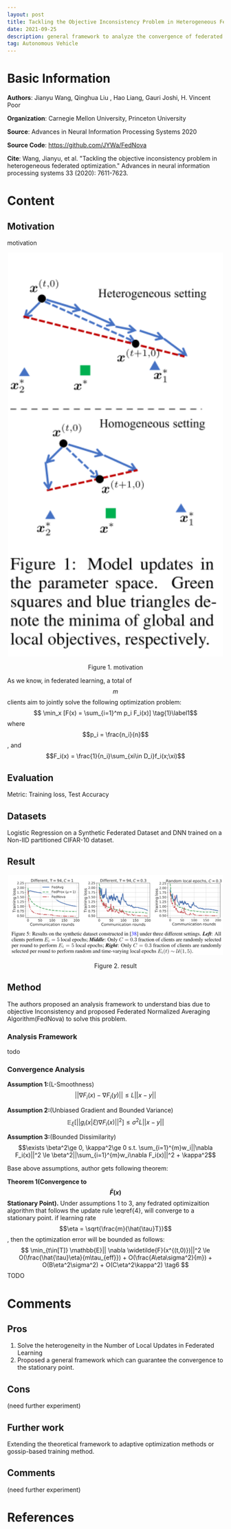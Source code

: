 ```yaml
---
layout: post
title: Tackling the Objective Inconsistency Problem in Heterogeneous Federated Optimization
date: 2021-09-25
description: general framework to analyze the convergence of federated heterogeneous optimization algorithms and FedNova  
tag: Autonomous Vehicle
---   
```


# Basic Information

**Authors**:
Jianyu Wang, Qinghua Liu , Hao Liang, Gauri Joshi, H. Vincent Poor

**Organization**:
Carnegie Mellon University, Princeton University

**Source**:
Advances in Neural Information Processing Systems 2020

**Source Code**:
https://github.com/JYWa/FedNova

**Cite**:
Wang, Jianyu, et al. "Tackling the objective inconsistency problem in heterogeneous federated optimization." Advances in neural information processing systems 33 (2020): 7611-7623.

# Content 
## Motivation
motivation
<p align = "center">
<img src = "/images/posts/FedNova/Heterogeneous.png" width="500">
</p>
<p align = "center">
Figure 1. motivation
</p>

As we know, in federated learning, a total of $$m$$ clients aim to jointly solve the following optimization problem:
$$ \min_x [F(x) = \sum_{i=1}^m p_i F_i(x)] \tag{1}\label1$$
where $$p_i = \frac{n_i}{n}$$, and $$F_i(x) = \frac{1}{n_i}\sum_{xi\in D_i}f_i(x;\xi)$$ 
## Evaluation
Metric: Training loss, Test Accuracy
## Datasets
Logistic Regression on a Synthetic Federated Dataset and DNN trained on a Non-IID partitioned CIFAR-10 dataset.
## Result
<p align = "center">
<img src = "/images/posts/FedNova/result1.png" width="500">
</p>
<p align = "center">
Figure 2. result
</p>


## Method
The authors proposed an analysis framework to understand bias due to objective Inconsistency and proposed Federated Normalized Averaging Algorithm(FedNova) to solve this problem. 

### Analysis Framework
todo

### Convergence Analysis
**Assumption 1:**(L-Smoothness) 
$$||\nabla F_i(x) - \nabla F_i(y)|| \le L||x-y||$$ 

**Assumption 2:**(Unbiased Gradient and Bounded Variance) 
$$\mathbb{E}_\xi[||g_i(x|\xi)\nabla F_i(x)||^2] \le \sigma^2 L||x-y||$$ 

**Assumption 3:**(Bounded Dissimilarity)
$$\exists \beta^2\ge 0, \kappa^2\ge 0 s.t. \sum_{i=1}^{m}w_i||\nabla F_i(x)||^2 \le \beta^2||\sum_{i=1}^{m}w_i\nabla F_i(x)||^2 + \kappa^2$$ 

Base above assumptions, author gets following theorem:

**Theorem 1(Convergence to $$\widetilde{F}(x)$$ Stationary Point).** Under assumptions 1 to 3, any fedrated optimizaition algorithm that follows the update rule \eqref{4}, will converge to a stationary point. if learning rate $$\eta = \sqrt{\frac{m}{\hat{\tau}T}}$$, then the optimization error will be bounded as follows:
$$
\min_{t\in[T]} \mathbb{E}|| \nabla \widetilde{F}(x^{(t,0)})||^2 \le O(\frac{\hat{\tau}\eta}{m\tau_{eff}}) + O(\frac{A\eta\sigma^2}{m}) + O(B\eta^2\sigma^2) + O(C\eta^2\kappa^2) \tag6
$$
TODO

# Comments
##  Pros
1. Solve the heterogeneity in the Number of Local Updates in Federated Learning
2. Proposed a general framework which can guarantee the convergence to the stationary point. 

## Cons
(need further experiment)

## Further work
Extending the theoretical framework to adaptive optimization methods or gossip-based training method.

## Comments
(need further experiment)

# References